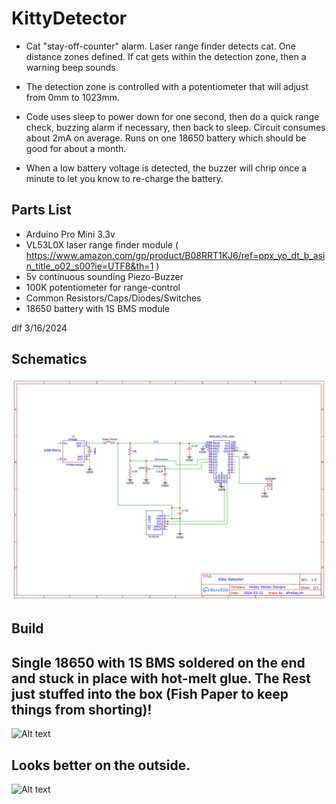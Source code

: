 # KittyDetector

* Cat "stay-off-counter" alarm.   Laser range finder detects cat.  One distance zones defined.
If cat gets within the detection zone, then a warning beep sounds.  

* The detection zone is controlled with a potentiometer that will adjust from 0mm to 1023mm. 

* Code uses sleep to power down for one second, then do a quick range check, buzzing alarm if necessary, then back to sleep.
Circuit consumes about 2mA on average.   Runs on one 18650 battery which should be good for about a month.

* When a low battery voltage is detected, the buzzer will chrip once a minute to let you know to re-charge the battery.

## Parts List
- Arduino Pro Mini 3.3v
- VL53L0X laser range finder module ( https://www.amazon.com/gp/product/B08RRT1KJ6/ref=ppx_yo_dt_b_asin_title_o02_s00?ie=UTF8&th=1 )
- 5v continuous sounding Piezo-Buzzer
- 100K potentiometer for range-control
- Common Resistors/Caps/Diodes/Switches
- 18650 battery with 1S BMS module

dlf  3/16/2024

## Schematics
![Alt text](./Schematic_KittyDetector.png "Schematic_KittyDetector")

## Build
## Single 18650 with 1S BMS soldered on the end and stuck in place with hot-melt glue.  The Rest just stuffed into the box (Fish Paper to keep things from shorting)!
![Alt text](./Inside.png "Inside of Box")
## Looks better on the outside.
![Alt text](./Outside.png "Outside of Box")
